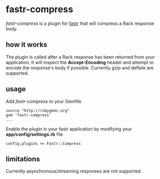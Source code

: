 fastr-compress
================

*fastr-compress* is a plugin for [fastr](http://github.com/chrismoos/fastr) that will compress a Rack response body.

how it works
-------------

The plugin is called after a Rack response has been returned from your application. It will inspect the **Accept-Encoding** header and attempt to encode the response's body if possible. Currently gzip and deflate are supported.

usage
--------

Add *fastr-compress* to your Gemfile

    source "http://rubygems.org"
    gem 'fastr-compress'
    ...

Enable the plugin in your fastr application by modifying your **app/config/settings.rb** file

    config.plugins << Fastr::Compress

limitations
---------------

Currently asynchronous/streaming responses are not supported.
